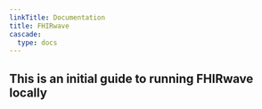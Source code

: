 ```yaml
---
linkTitle: Documentation
title: FHIRwave
cascade:
  type: docs
---
```


## This is an initial guide to running FHIRwave locally
